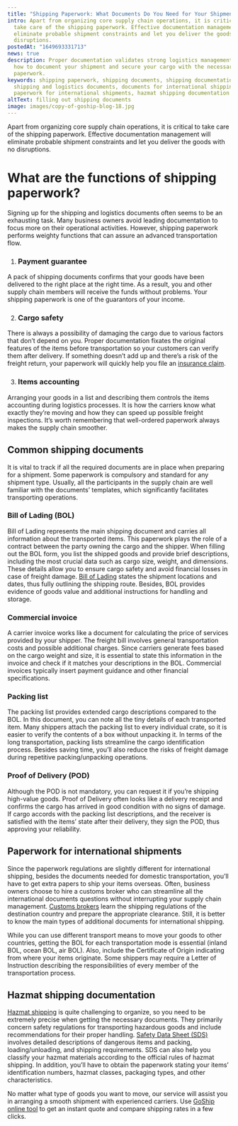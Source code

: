 ```yaml
---
title: "Shipping Paperwork: What Documents Do You Need for Your Shipment?"
intro: Apart from organizing core supply chain operations, it is critical to
  take care of the shipping paperwork. Effective documentation management will
  eliminate probable shipment constraints and let you deliver the goods with no
  disruptions.
postedAt: "1649693331713"
news: true
description: Proper documentation validates strong logistics management. Learn
  how to document your shipment and secure your cargo with the necessary
  paperwork.
keywords: shipping paperwork, shipping documents, shipping documentation,
  shipping and logistics documents, documents for international shipping,
  paperwork for international shipments, hazmat shipping documentation
altText: filling out shipping documents
image: images/copy-of-goship-blog-18.jpg
---
```



Apart from organizing core supply chain operations, it is critical to take care of the shipping paperwork. Effective documentation management will eliminate probable shipment constraints and let you deliver the goods with no disruptions.



# What are the functions of shipping paperwork?



Signing up for the shipping and logistics documents often seems to be an exhausting task. Many business owners avoid leading documentation to focus more on their operational activities. However, shipping paperwork performs weighty functions that can assure an advanced transportation flow.



1. ### Payment guarantee



A pack of shipping documents confirms that your goods have been delivered to the right place at the right time. As a result, you and other supply chain members will receive the funds without problems. Your shipping paperwork is one of the guarantors of your income.



2. ### Cargo safety



There is always a possibility of damaging the cargo due to various factors that don’t depend on you. Proper documentation fixates the original features of the items before transportation so your customers can verify them after delivery. If something doesn’t add up and there’s a risk of the freight return, your paperwork will quickly help you file an [insurance claim](https://www.goship.com/resources/freight-insurance).



3. ### Items accounting



Arranging your goods in a list and describing them controls the items accounting during logistics processes. It is how the carriers know what exactly they’re moving and how they can speed up possible freight inspections. It’s worth remembering that well-ordered paperwork always makes the supply chain smoother.



## Common shipping documents



It is vital to track if all the required documents are in place when preparing for a shipment. Some paperwork is compulsory and standard for any shipment type. Usually, all the participants in the supply chain are well familiar with the documents’ templates, which significantly facilitates transporting operations.



### Bill of Lading (BOL)



Bill of Lading represents the main shipping document and carries all information about the transported items. This paperwork plays the role of a contract between the party owning the cargo and the shipper. When filling out the BOL form, you list the shipped goods and provide brief descriptions, including the most crucial data such as cargo size, weight, and dimensions. These details allow you to ensure cargo safety and avoid financial losses in case of freight damage. [Bill of Lading](https://www.goship.com/posts/how-to-complete-a-bol-bill-of-lading-form) states the shipment locations and dates, thus fully outlining the shipping route. Besides, BOL provides evidence of goods value and additional instructions for handling and storage.



### Commercial invoice



A carrier invoice works like a document for calculating the price of services provided by your shipper. The freight bill involves general transportation costs and possible additional charges. Since carriers generate fees based on the cargo weight and size, it is essential to state this information in the invoice and check if it matches your descriptions in the BOL. Commercial invoices typically insert payment guidance and other financial specifications.



### Packing list



The packing list provides extended cargo descriptions compared to the BOL. In this document, you can note all the tiny details of each transported item. Many shippers attach the packing list to every individual crate, so it is easier to verify the contents of a box without unpacking it. In terms of the long transportation, packing lists streamline the cargo identification process. Besides saving time, you’ll also reduce the risks of freight damage during repetitive packing/unpacking operations.



### Proof of Delivery (POD)



Although the POD is not mandatory, you can request it if you’re shipping high-value goods. Proof of Delivery often looks like a delivery receipt and confirms the cargo has arrived in good condition with no signs of damage. If cargo accords with the packing list descriptions, and the receiver is satisfied with the items’ state after their delivery, they sign the POD, thus approving your reliability.



## Paperwork for international shipments



Since the paperwork regulations are slightly different for international shipping, besides the documents needed for domestic transportation, you’ll have to get extra papers to ship your items overseas. Often, business owners choose to hire a customs broker who can streamline all the international documents questions without interrupting your supply chain management. [Customs brokers](https://www.goship.com/posts/what-does-customs-broker-do-and-do-you-need-one) learn the shipping regulations of the destination country and prepare the appropriate clearance. Still, it is better to know the main types of additional documents for international shipping.



While you can use different transport means to move your goods to other countries, getting the BOL for each transportation mode is essential (inland BOL, ocean BOL, air BOL). Also, include the Certificate of Origin indicating from where your items originate. Some shippers may require a Letter of Instruction describing the responsibilities of every member of the transportation process.



## Hazmat shipping documentation



[Hazmat shipping](https://www.goship.com/posts/how-to-ship-hazardous-materials-a-guide-to-hazmat-shipping) is quite challenging to organize, so you need to be extremely precise when getting the necessary documents. They primarily concern safety regulations for transporting hazardous goods and include recommendations for their proper handling. [Safety Data Sheet (SDS)](https://www.osha.gov/sites/default/files/publications/OSHA3514.pdf) involves detailed descriptions of dangerous items and packing, loading/unloading, and shipping requirements. SDS can also help you classify your hazmat materials according to the official rules of hazmat shipping. In addition, you’ll have to obtain the paperwork stating your items’ identification numbers, hazmat classes, packaging types, and other characteristics. 

No matter what type of goods you want to move, our service will assist you in arranging a smooth shipment with experienced carriers. Use [GoShip online tool](https://www.goship.com/) to get an instant quote and compare shipping rates in a few clicks.
